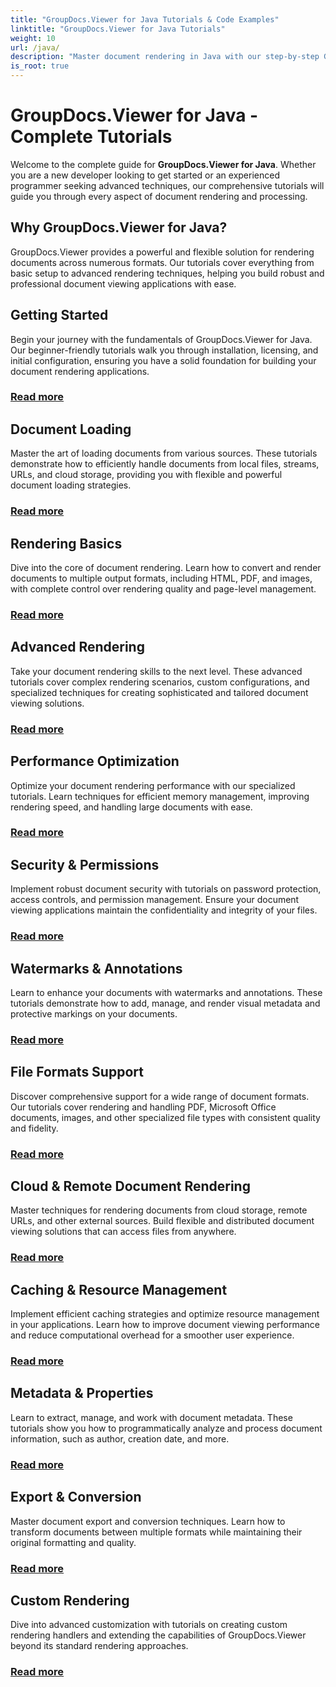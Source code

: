 ```yaml
---
title: "GroupDocs.Viewer for Java Tutorials & Code Examples"
linktitle: "GroupDocs.Viewer for Java Tutorials"
weight: 10
url: /java/
description: "Master document rendering in Java with our step-by-step GroupDocs.Viewer tutorials. Learn to view, convert, and process multiple file formats efficiently."
is_root: true
---
```


# GroupDocs.Viewer for Java - Complete Tutorials

Welcome to the complete guide for **GroupDocs.Viewer for Java**. Whether you are a new developer looking to get started or an experienced programmer seeking advanced techniques, our comprehensive tutorials will guide you through every aspect of document rendering and processing.

## Why GroupDocs.Viewer for Java?

GroupDocs.Viewer provides a powerful and flexible solution for rendering documents across numerous formats. Our tutorials cover everything from basic setup to advanced rendering techniques, helping you build robust and professional document viewing applications with ease.

## Getting Started

Begin your journey with the fundamentals of GroupDocs.Viewer for Java. Our beginner-friendly tutorials walk you through installation, licensing, and initial configuration, ensuring you have a solid foundation for building your document rendering applications.
### [Read more](./getting-started/)

## Document Loading

Master the art of loading documents from various sources. These tutorials demonstrate how to efficiently handle documents from local files, streams, URLs, and cloud storage, providing you with flexible and powerful document loading strategies.
### [Read more](./document-loading/)

## Rendering Basics

Dive into the core of document rendering. Learn how to convert and render documents to multiple output formats, including HTML, PDF, and images, with complete control over rendering quality and page-level management.
### [Read more](./rendering-basics/)

## Advanced Rendering

Take your document rendering skills to the next level. These advanced tutorials cover complex rendering scenarios, custom configurations, and specialized techniques for creating sophisticated and tailored document viewing solutions.
### [Read more](./advanced-rendering/)

## Performance Optimization

Optimize your document rendering performance with our specialized tutorials. Learn techniques for efficient memory management, improving rendering speed, and handling large documents with ease.
### [Read more](./performance-optimization/)

## Security & Permissions

Implement robust document security with tutorials on password protection, access controls, and permission management. Ensure your document viewing applications maintain the confidentiality and integrity of your files.
### [Read more](./security-permissions/)

## Watermarks & Annotations

Learn to enhance your documents with watermarks and annotations. These tutorials demonstrate how to add, manage, and render visual metadata and protective markings on your documents.
### [Read more](./watermarks-annotations/)

## File Formats Support

Discover comprehensive support for a wide range of document formats. Our tutorials cover rendering and handling PDF, Microsoft Office documents, images, and other specialized file types with consistent quality and fidelity.
### [Read more](./file-formats-support/)

## Cloud & Remote Document Rendering

Master techniques for rendering documents from cloud storage, remote URLs, and other external sources. Build flexible and distributed document viewing solutions that can access files from anywhere.
### [Read more](./cloud-remote-document-rendering/)

## Caching & Resource Management

Implement efficient caching strategies and optimize resource management in your applications. Learn how to improve document viewing performance and reduce computational overhead for a smoother user experience.
### [Read more](./caching-resource-management/)

## Metadata & Properties

Learn to extract, manage, and work with document metadata. These tutorials show you how to programmatically analyze and process document information, such as author, creation date, and more.
### [Read more](./metadata-properties/)

## Export & Conversion

Master document export and conversion techniques. Learn how to transform documents between multiple formats while maintaining their original formatting and quality.
### [Read more](./export-conversion/)

## Custom Rendering

Dive into advanced customization with tutorials on creating custom rendering handlers and extending the capabilities of GroupDocs.Viewer beyond its standard rendering approaches.
### [Read more](./custom-rendering/)
